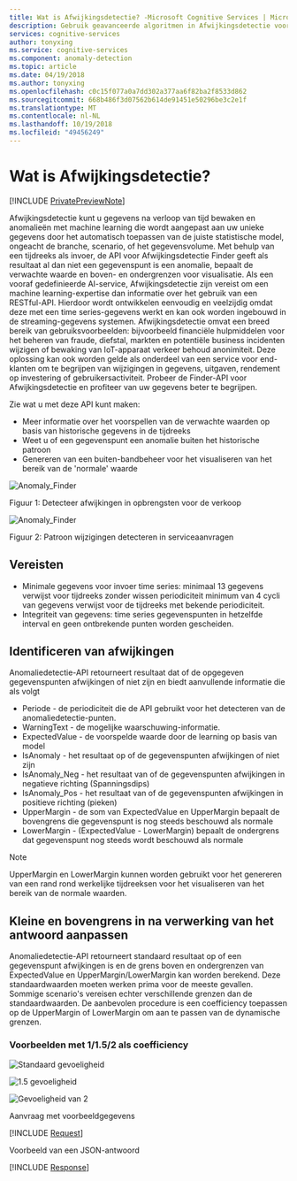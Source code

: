 ```yaml
---
title: Wat is Afwijkingsdetectie? -Microsoft Cognitive Services | Microsoft Docs
description: Gebruik geavanceerde algoritmen in Afwijkingsdetectie voor het identificeren van afwijkingen in time series-gegevens en informatie retourneren in de Microsoft Cognitive Services.
services: cognitive-services
author: tonyxing
ms.service: cognitive-services
ms.component: anomaly-detection
ms.topic: article
ms.date: 04/19/2018
ms.author: tonyxing
ms.openlocfilehash: c0c15f077a0a7dd302a377aa6f82ba2f8533d862
ms.sourcegitcommit: 668b486f3d07562b614de91451e50296be3c2e1f
ms.translationtype: MT
ms.contentlocale: nl-NL
ms.lasthandoff: 10/19/2018
ms.locfileid: "49456249"
---
```

# <a name="what-is-anomaly-finder"></a>Wat is Afwijkingsdetectie?

[!INCLUDE [PrivatePreviewNote](../../../../includes/cognitive-services-anomaly-finder-private-preview-note.md)]

Afwijkingsdetectie kunt u gegevens na verloop van tijd bewaken en anomalieën met machine learning die wordt aangepast aan uw unieke gegevens door het automatisch toepassen van de juiste statistische model, ongeacht de branche, scenario, of het gegevensvolume. Met behulp van een tijdreeks als invoer, de API voor Afwijkingsdetectie Finder geeft als resultaat al dan niet een gegevenspunt is een anomalie, bepaalt de verwachte waarde en boven- en ondergrenzen voor visualisatie. Als een vooraf gedefinieerde AI-service, Afwijkingsdetectie zijn vereist om een machine learning-expertise dan informatie over het gebruik van een RESTful-API. Hierdoor wordt ontwikkelen eenvoudig en veelzijdig omdat deze met een time series-gegevens werkt en kan ook worden ingebouwd in de streaming-gegevens systemen. Afwijkingsdetectie omvat een breed bereik van gebruiksvoorbeelden: bijvoorbeeld financiële hulpmiddelen voor het beheren van fraude, diefstal, markten en potentiële business incidenten wijzigen of bewaking van IoT-apparaat verkeer behoud anonimiteit. Deze oplossing kan ook worden gelde als onderdeel van een service voor end-klanten om te begrijpen van wijzigingen in gegevens, uitgaven, rendement op investering of gebruikersactiviteit.
Probeer de Finder-API voor Afwijkingsdetectie en profiteer van uw gegevens beter te begrijpen. 

Zie wat u met deze API kunt maken:

* Meer informatie over het voorspellen van de verwachte waarden op basis van historische gegevens in de tijdreeks
* Weet u of een gegevenspunt een anomalie buiten het historische patroon
* Genereren van een buiten-bandbeheer voor het visualiseren van het bereik van de 'normale' waarde

![Anomaly_Finder](./media/anomaly_detection1.png) 

Figuur 1: Detecteer afwijkingen in opbrengsten voor de verkoop

![Anomaly_Finder](./media/anomaly_detection2.png)

Figuur 2: Patroon wijzigingen detecteren in serviceaanvragen

## <a name="requirements"></a>Vereisten

- Minimale gegevens voor invoer time series: minimaal 13 gegevens verwijst voor tijdreeks zonder wissen periodiciteit minimum van 4 cycli van gegevens verwijst voor de tijdreeks met bekende periodiciteit. 
- Integriteit van gegevens: time series gegevenspunten in hetzelfde interval en geen ontbrekende punten worden gescheiden. 

## <a name="identify-anomalies"></a>Identificeren van afwijkingen

Anomaliedetectie-API retourneert resultaat dat of de opgegeven gegevenspunten afwijkingen of niet zijn en biedt aanvullende informatie die als volgt
* Periode - de periodiciteit die de API gebruikt voor het detecteren van de anomaliedetectie-punten.
* WarningText - de mogelijke waarschuwing-informatie.
* ExpectedValue - de voorspelde waarde door de learning op basis van model
* IsAnomaly - het resultaat op of de gegevenspunten afwijkingen of niet zijn
* IsAnomaly_Neg - het resultaat van of de gegevenspunten afwijkingen in negatieve richting (Spanningsdips)
* IsAnomaly_Pos - het resultaat van of de gegevenspunten afwijkingen in positieve richting (pieken)
* UpperMargin - de som van ExpectedValue en UpperMargin bepaalt de bovengrens die gegevenspunt is nog steeds beschouwd als normale
* LowerMargin - (ExpectedValue - LowerMargin) bepaalt de ondergrens dat gegevenspunt nog steeds wordt beschouwd als normale

> [!Note]
> UpperMargin en LowerMargin kunnen worden gebruikt voor het genereren van een rand rond werkelijke tijdreeksen voor het visualiseren van het bereik van de normale waarden. 

## <a name="adjusting-lower-and-upper-bounds-in-post-processing-on-the-response"></a>Kleine en bovengrens in na verwerking van het antwoord aanpassen

Anomaliedetectie-API retourneert standaard resultaat op of een gegevenspunt afwijkingen is en de grens boven en ondergrenzen van ExpectedValue en UpperMargin/LowerMargin kan worden berekend. Deze standaardwaarden moeten werken prima voor de meeste gevallen. Sommige scenario's vereisen echter verschillende grenzen dan de standaardwaarden. De aanbevolen procedure is een coefficiency toepassen op de UpperMargin of LowerMargin om aan te passen van de dynamische grenzen.

### <a name="examples-with-1152-as-coefficiency"></a>Voorbeelden met 1/1.5/2 als coefficiency

![Standaard gevoeligheid](./media/sensitivity_1.png)

![1.5 gevoeligheid](./media/sensitivity_1.5.png)

![Gevoeligheid van 2](./media/sensitivity_2.png)

Aanvraag met voorbeeldgegevens

[!INCLUDE [Request](./includes/request.md)]

Voorbeeld van een JSON-antwoord

[!INCLUDE [Response](./includes/response.md)]
